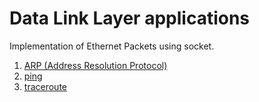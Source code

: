 # Data Link Layer applications
Implementation of Ethernet Packets using socket.
  1. [ARP (Address Resolution Protocol)](https://github.com/RaffaDNDM/Computer-Networks/tree/master/code/4_dll/src/arp.c)
  2. [ping](https://github.com/RaffaDNDM/Computer-Networks/tree/master/code/4_dll/src/ping.c)
  3. [traceroute](https://github.com/RaffaDNDM/Computer-Networks/tree/master/code/4_dll/src/traceroute.c)

